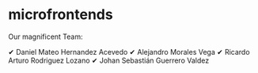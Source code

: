 # microfrontends

Our magnificent Team:  

✔ Daniel Mateo Hernandez Acevedo
✔ Alejandro Morales Vega
✔ Ricardo Arturo Rodriguez Lozano 
✔ Johan Sebastián Guerrero Valdez

